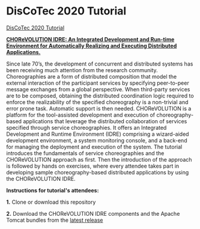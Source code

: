 # DisCoTec 2020 Tutorial 

[DisCoTec 2020 Tutorial](https://www.discotec.org/2020/tutorials#chorevolution-idre-an-integrated-development-and-run-time-environment-for-automatically-realizing-and-executing-distributed-applications)

[**CHOReVOLUTION IDRE: An Integrated Development and Run-time Environment for Automatically Realizing and Executing Distributed Applications.**](https://www.discotec.org/2020/tutorials#chorevolution-idre-an-integrated-development-and-run-time-environment-for-automatically-realizing-and-executing-distributed-applications)

Since late 70’s, the development of concurrent and distributed systems has been receiving much attention from the research community. Choreographies are a form of distributed composition that model the external interaction of the participant services by specifying peer-to-peer message exchanges from a global perspective. When third-party services are to be composed, obtaining the distributed coordination logic required to enforce the realizability of the specified choreography is a non-trivial and error prone task. Automatic support is then needed. CHOReVOLUTION is a platform for the tool-assisted development and execution of choreography-based applications that leverage the distributed collaboration of services specified through service choreographies. It offers an Integrated Development and Runtime Environment (IDRE) comprising a wizard-aided development environment, a system monitoring console, and a back-end for managing the deployment and execution of the system. The tutorial introduces the fundamentals of service choreographies and the CHOReVOLUTION approach as first. Then the introduction of the approach is followed by hands on exercises, where every attendee takes part in developing sample choreography-based distributed applications by using the CHOReVOLUTION IDRE. 

**Instructions for tutorial's attendees:**

**1.** Clone or download this repository

**2.** Download the CHOReVOLUTION IDRE components and the Apache Tomcat bundles from the [latest release](https://github.com/chorevolution/CHOReVOLUTION-IDRE/releases)
